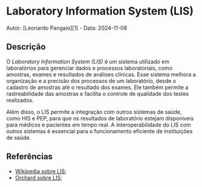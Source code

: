 # Laboratory Information System (LIS)

Autor: [Leonardo Pangaio][1] - Data: 2024-11-08

## Descrição

O *Laboratory Information System (LIS)* é um sistema utilizado em laboratórios para gerenciar dados e processos laboratoriais, como amostras, exames e resultados de análises clínicas. Esse sistema melhora a organização e a precisão dos processos de um laboratório, desde o cadastro de amostras até o resultado dos exames. Ele também permite a rastreabilidade das amostras e facilita o controle de qualidade dos testes realizados.

Além disso, o LIS permite a integração com outros sistemas de saúde, como HIS e PEP, para que os resultados de laboratório estejam disponíveis para médicos e pacientes em tempo real. A interoperabilidade do LIS com outros sistemas é essencial para o funcionamento eficiente de instituições de saúde.

## Referências

- [Wikipedia sobre LIS](https://en.wikipedia.org/wiki/Laboratory_information_management_system);
- [Orchard sobre LIS](https://www.orchardsoft.com/resources/learn-about-lis/);
